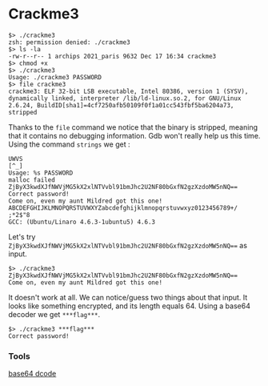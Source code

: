 ﻿# Crackme3

```
$> ./crackme3
zsh: permission denied: ./crackme3
$> ls -la
-rw-r--r-- 1 archips 2021_paris 9632 Dec 17 16:34 crackme3
$> chmod +x
$> ./crackme3
Usage: ./crackme3 PASSWORD
$> file crackme3
crackme3: ELF 32-bit LSB executable, Intel 80386, version 1 (SYSV), dynamically linked, interpreter /lib/ld-linux.so.2, for GNU/Linux 2.6.24, BuildID[sha1]=4cf7250afb50109f0f1a01cc543fbf5ba6204a73, stripped
```

Thanks to the `file` command we notice that the binary is stripped, meaning that it contains no debugging information. Gdb won't really help us this time.
Using the command `strings` we get :

```
UWVS                                                                                                    
[^_]                                                                                                    
Usage: %s PASSWORD                                                                                      
malloc failed                                                                                           
ZjByX3kwdXJfNWVjMG5kX2xlNTVvbl91bmJhc2U2NF80bGxfN2gzXzdoMW5nNQ==                                        
Correct password!                                                                                       
Come on, even my aunt Mildred got this one!                                                             
ABCDEFGHIJKLMNOPQRSTUVWXYZabcdefghijklmnopqrstuvwxyz0123456789+/                                        
;*2$"8                                                                                                  
GCC: (Ubuntu/Linaro 4.6.3-1ubuntu5) 4.6.3
```

Let's try `ZjByX3kwdXJfNWVjMG5kX2xlNTVvbl91bmJhc2U2NF80bGxfN2gzXzdoMW5nNQ==` as input.

```
$> ./crackme3 ZjByX3kwdXJfNWVjMG5kX2xlNTVvbl91bmJhc2U2NF80bGxfN2gzXzdoMW5nNQ==
Come on, even my aunt Mildred got this one!
```

It doesn't work at all. We can notice/guess two things about that input. It looks like something encrypted, and its length equals 64. Using a base64 decoder we get `***flag***`.

```
$> ./crackme3 ***flag***
Correct password!
```

### Tools

[base64 dcode](https://www.dcode.fr/code-base-64)
